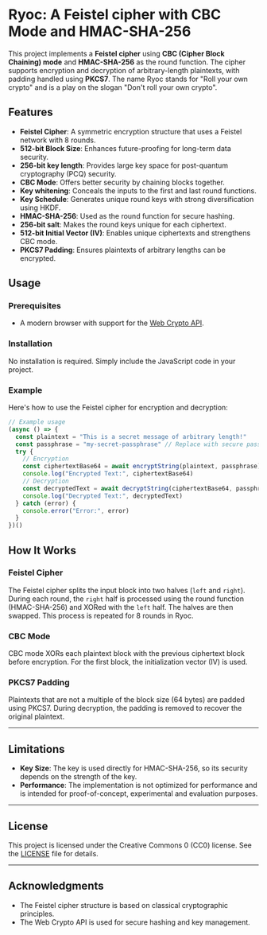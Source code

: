 # Ryoc: A Feistel cipher with CBC Mode and HMAC-SHA-256

This project implements a **Feistel cipher** using **CBC (Cipher Block Chaining) mode** and **HMAC-SHA-256** as the round function. The cipher supports encryption and decryption of arbitrary-length plaintexts, with padding handled using **PKCS7**.
The name Ryoc stands for "Roll your own crypto" and is a play on the slogan "Don't roll your own crypto".

## Features
- **Feistel Cipher**: A symmetric encryption structure that uses a Feistel network with 8 rounds.
- **512-bit Block Size**: Enhances future-proofing for long-term data security.
- **256-bit key length**: Provides large key space for post-quantum cryptography (PCQ) security.
- **CBC Mode**: Offers better security by chaining blocks together.
- **Key whitening**: Conceals the inputs to the first and last round functions.
- **Key Schedule**: Generates unique round keys with strong diversification using HKDF.
- **HMAC-SHA-256**: Used as the round function for secure hashing.
- **256-bit salt**: Makes the round keys unique for each ciphertext.
- **512-bit Initial Vector (IV)**: Enables unique ciphertexts and strengthens CBC mode.
- **PKCS7 Padding**: Ensures plaintexts of arbitrary lengths can be encrypted.

## Usage

### Prerequisites
- A modern browser with support for the [Web Crypto API](https://developer.mozilla.org/en-US/docs/Web/API/Web_Crypto_API).

### Installation
No installation is required. Simply include the JavaScript code in your project.

### Example
Here's how to use the Feistel cipher for encryption and decryption:

```javascript
// Example usage
(async () => {
  const plaintext = "This is a secret message of arbitrary length!"
  const passphrase = "my-secret-passphrase" // Replace with secure passphrase
  try {
    // Encryption
    const ciphertextBase64 = await encryptString(plaintext, passphrase)
    console.log("Encrypted Text:", ciphertextBase64)
    // Decryption
    const decryptedText = await decryptString(ciphertextBase64, passphrase)
    console.log("Decrypted Text:", decryptedText)
  } catch (error) {
    console.error("Error:", error)
  }
})()
```

## How It Works

### Feistel Cipher
The Feistel cipher splits the input block into two halves (`left` and `right`). During each round, the `right` half is processed using the round function (HMAC-SHA-256) and XORed with the `left` half. The halves are then swapped. This process is repeated for 8 rounds in Ryoc.

### CBC Mode
CBC mode XORs each plaintext block with the previous ciphertext block before encryption. For the first block, the initialization vector (IV) is used.

### PKCS7 Padding
Plaintexts that are not a multiple of the block size (64 bytes) are padded using PKCS7. During decryption, the padding is removed to recover the original plaintext.

---

## Limitations
- **Key Size**: The key is used directly for HMAC-SHA-256, so its security depends on the strength of the key.
- **Performance**: The implementation is not optimized for performance and is intended for proof-of-concept, experimental and evaluation purposes.

---

## License
This project is licensed under the Creative Commons 0 (CC0) license. See the [LICENSE](LICENSE) file for details.

---

## Acknowledgments
- The Feistel cipher structure is based on classical cryptographic principles.
- The Web Crypto API is used for secure hashing and key management.
